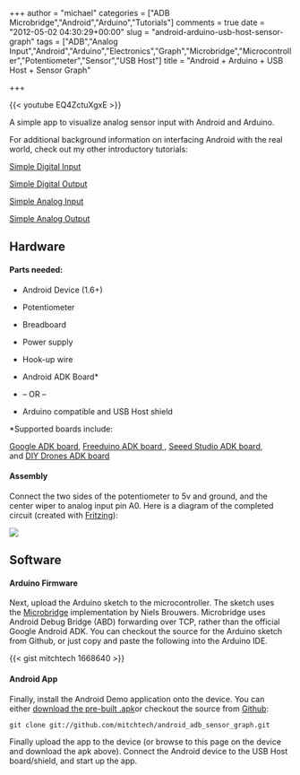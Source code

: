 +++
author = "michael"
categories = ["ADB Microbridge","Android","Arduino","Tutorials"]
comments = true
date = "2012-05-02 04:30:29+00:00"
slug = "android-arduino-usb-host-sensor-graph"
tags = ["ADB","Analog Input","Android","Arduino","Electronics","Graph","Microbridge","Microcontroller","Potentiometer","Sensor","USB Host"]
title = "Android + Arduino + USB Host + Sensor Graph"

+++

{{< youtube EQ4ZctuXgxE >}}

A simple app to visualize analog sensor input with Android and Arduino.

For additional background information on interfacing Android with the real world, check out my other introductory tutorials:

[Simple Digital Input](http://mitchtech.net/android-arduino-usb-host-simple-digital-input/)

[Simple Digital Output](http://mitchtech.net/android-arduino-usb-host-simple-digital-output/)

[Simple Analog Input](http://mitchtech.net/android-arduino-usb-host-simple-analog-input/)

[Simple Analog Output](http://mitchtech.net/android-arduino-usb-host-simple-analog-output/)

## Hardware

#### Parts needed:

  * Android Device (1.6+)

  * Potentiometer

  * Breadboard

  * Power supply

  * Hook-up wire

  * Android ADK Board*

  * – OR –

  * Arduino compatible and USB Host shield

*Supported boards include:

[Google ADK board](http://www.rt-net.jp/shop/index.php?main_page=product_info&cPath=3_4&products_id=1), [Freeduino ADK board ](http://shop.moderndevice.com/products/freeduino-usb-host-board), [Seeed Studio ADK board](http://www.seeedstudio.com/depot/seeeduino-adk-main-board-p-846.html), and [DIY Drones ADK board](https://store.diydrones.com/ProductDetails.asp?ProductCode=BR-PhoneDrone)

#### Assembly

Connect the two sides of the potentiometer to 5v and ground, and the center wiper to analog input pin A0. Here is a diagram of the completed circuit (created with [Fritzing](http://fritzing.org/)):

[![](http://mitchtech.net/wp-content/uploads/2012/05/adb_sensor_graph.png)](http://mitchtech.net/wp-content/uploads/2012/05/adb_sensor_graph.png)

## Software

#### Arduino Firmware

Next, upload the Arduino sketch to the microcontroller. The sketch uses the [Microbridge](http://code.google.com/p/microbridge/) implementation by Niels Brouwers. Microbridge uses Android Debug Bridge (ABD) forwarding over TCP, rather than the official Google Android ADK. You can checkout the source for the Arduino sketch from Github, or just copy and paste the following into the Arduino IDE.

{{< gist mitchtech 1668640 >}}

#### Android App

Finally, install the Android Demo application onto the device. You can either [download the pre-built .apk](http://mitch-tech.appspot.com/adb/AdbSensorGraph.apk)or checkout the source from [Github](https://github.com/mitchtech/android_adb_sensor_graph):

```
git clone git://github.com/mitchtech/android_adb_sensor_graph.git
```

Finally upload the app to the device (or browse to this page on the device and download the apk above). Connect the Android device to the USB Host board/shield, and start up the app.

